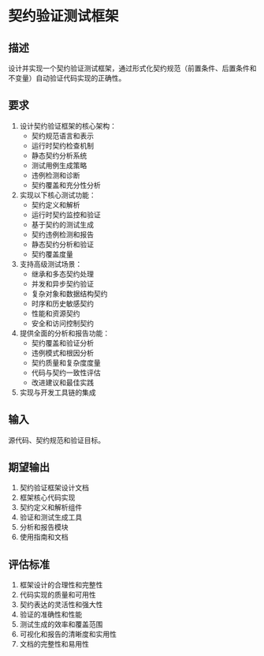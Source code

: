 # 契约验证测试框架

## 描述
设计并实现一个契约验证测试框架，通过形式化契约规范（前置条件、后置条件和不变量）自动验证代码实现的正确性。

## 要求
1. 设计契约验证框架的核心架构：
   - 契约规范语言和表示
   - 运行时契约检查机制
   - 静态契约分析系统
   - 测试用例生成策略
   - 违例检测和诊断
   - 契约覆盖和充分性分析
2. 实现以下核心测试功能：
   - 契约定义和解析
   - 运行时契约监控和验证
   - 基于契约的测试生成
   - 契约违例检测和报告
   - 静态契约分析和验证
   - 契约覆盖度量
3. 支持高级测试场景：
   - 继承和多态契约处理
   - 并发和异步契约验证
   - 复杂对象和数据结构契约
   - 时序和历史敏感契约
   - 性能和资源契约
   - 安全和访问控制契约
4. 提供全面的分析和报告功能：
   - 契约覆盖和验证分析
   - 违例模式和根因分析
   - 契约质量和复杂度度量
   - 代码与契约一致性评估
   - 改进建议和最佳实践
5. 实现与开发工具链的集成

## 输入
源代码、契约规范和验证目标。

## 期望输出
1. 契约验证框架设计文档
2. 框架核心代码实现
3. 契约定义和解析组件
4. 验证和测试生成工具
5. 分析和报告模块
6. 使用指南和文档

## 评估标准
1. 框架设计的合理性和完整性
2. 代码实现的质量和可用性
3. 契约表达的灵活性和强大性
4. 验证的准确性和性能
5. 测试生成的效率和覆盖范围
6. 可视化和报告的清晰度和实用性
7. 文档的完整性和易用性